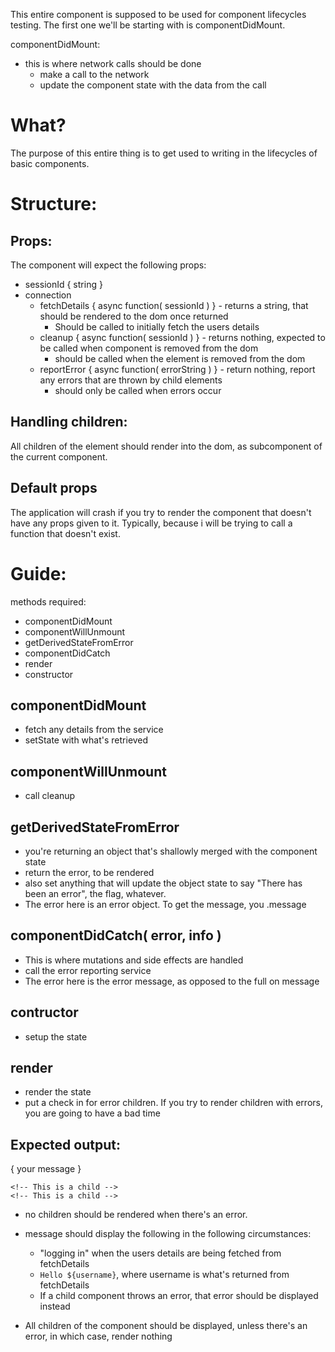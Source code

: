 
This entire component is supposed to be used for component lifecycles testing.
The first one we'll be starting with is componentDidMount.

componentDidMount:    
* this is where network calls should be done
  * make a call to the network
  * update the component state with the data from the call

# What?
The purpose of this entire thing is to get used to writing in the lifecycles of basic components.

# Structure:

## Props:
The component will expect the following props:
* sessionId { string }
* connection
  * fetchDetails { async function( sessionId ) } - returns a string, that should be rendered to the dom once returned
    * Should be called to initially fetch the users details
  * cleanup { async function( sessionId ) } - returns nothing, expected to be called when component is removed from the dom
    * should be called when the element is removed from the dom
  * reportError { async function( errorString ) } - return nothing, report any errors that are thrown by child elements
    * should only be called when errors occur

## Handling children:
All children of the element should render into the dom, as subcomponent of the current component.

## Default props
The application will crash if you try to render the component that doesn't have any props given to it.
Typically, because i will be trying to call a function that doesn't exist.

# Guide:
methods required:
* componentDidMount
* componentWillUnmount
* getDerivedStateFromError
* componentDidCatch
* render
* constructor


## componentDidMount
* fetch any details from the service
* setState with what's retrieved

## componentWillUnmount
* call cleanup

## getDerivedStateFromError
* you're returning an object that's shallowly merged with the component state
* return the error, to be rendered
* also set anything that will update the object state to say "There has been an error", the flag, whatever.
* The error here is an error object. To get the message, you .message

## componentDidCatch( error, info )
* This is where mutations and side effects are handled
* call the error reporting service
* The error here is the error message, as opposed to the full on message

## contructor
* setup the state

## render
* render the state
* put a check in for error children. If you try to render children with errors, you are going to have a bad time

## Expected output:
<div>
  <p id="message"> { your message } </p>
  <div>
    <!-- Any child elements should be rendered here --> 

    <!-- This is a child --> 
    <!-- This is a child --> 
  </div>
</div>

* no children should be rendered when there's an error.

* message should display the following in the following circumstances:
  * "logging in" when the users details are being fetched from fetchDetails
  * `Hello ${username}`, where username is what's returned from fetchDetails
  * If a child component throws an error, that error should be displayed instead

* All children of the component should be displayed, unless there's an error, in which case, render nothing
